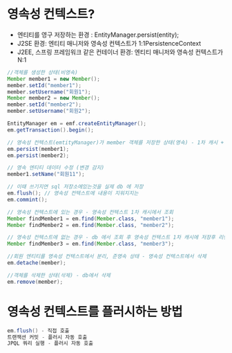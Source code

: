 
# 영속성 컨텍스트?
- 엔티티를 영구 저장하는 환경 : EntityManager.persist(entity);
- J2SE 환경: 엔티티 매니저와 영속성 컨텍스트가 1:1PersistenceContext
- J2EE, 스프링 프레임워크 같은 컨테이너 환경: 엔티티 매니저와 영속성 컨텍스트가 N:1

```java
//객체를 생성한 상태(비영속)
Member member1 = new Member();
member.setId("member1");
member.setUsername("회원1");
Member member2 = new Member();
member.setId("member2");
member.setUsername("회원2");

EntityManager em = emf.createEntityManager();
em.getTransaction().begin();

// 영속성 컨텍스트(emtityManager)가 member 객체를 저장한 상태(영속) - 1차 캐시 + 쓰기지연 sql 저장소에 저장 
em.persist(member1); 
em.persist(member2); 

// 영속 엔티티 데이터 수정 (변경 감지)
member1.setName("회원11");

// 이때 쓰기지연 sql 저장소에있는것을 실제 db 에 저장
em.flush(); // 영속성 컨텍스트에 내용이 지워지지는 
em.commint();

// 영속성 컨텍스트에 있는 경우 - 영속성 컨텍스트 1차 캐시에서 조회
Member findMember1 = em.find(Member.class, "member1");
Member findMember2 = em.find(Member.class, "member2");

// 영속성 컨텍스트에 없는 경우 - db 에서 조회 후 영속성 컨텍스트 1차 캐시에 저장후 리턴 
Member findMember3 = em.find(Member.class, "member3");

//회원 엔티티를 영속성 컨텍스트에서 분리, 준영속 상태 - 영속성 컨텍스트에서 삭제
em.detache(member);

//객체를 삭제한 상태(삭제) - db에서 삭제
em.remove(member);
```

# 영속성 컨텍스트를 플러시하는 방법
```java
em.flush() - 직접 호출
트랜잭션 커밋 - 플러시 자동 호출 
JPQL 쿼리 실행 - 플러시 자동 호출
```
